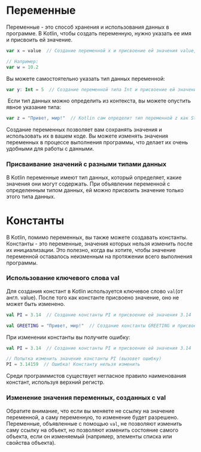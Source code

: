 # Переменные

Переменные - это способ хранения и использования данных в программе. В Kotlin, чтобы создать переменную, нужно указать ее имя и присвоить ей значение.

```kotlin
var x = value  // Создание переменной x и присвоение ей значения value, где value это какое-либо значение: число, строка, или что-либо ещё

// Например:
var w = 10.2
```

Вы можете самостоятельно указать тип данных переменной:

```kotlin
var y: Int = 5  // Создание переменной типа Int и присвоение ей значения 5
```

 Если тип данных можно определить из контекста, вы можете опустить явное указание типа:

```kotlin
var z = "Привет, мир!"  // Kotlin сам определит тип переменной z как String
```

Создание переменных позволяет вам сохранять значения и использовать их в вашем коде. Вы можете изменять значения переменных в процессе выполнения программы, что делает их очень удобными для работы с данными.
### Присваивание значений с разными типами данных

В Kotlin переменные имеют тип данных, который определяет, какие значения они могут содержать. При объявлении переменной с определенным типом данных, ей можно присвоить значение только этого типа данных.
# Константы

В Kotlin, помимо переменных, вы также можете создавать константы. Константы - это переменные, значения которых нельзя изменить после их инициализации. Это полезно, когда вы хотите, чтобы значение переменной оставалось неизменным на протяжении всего выполнения программы.

### Использование ключевого слова val

Для создания констант в Kotlin используется ключевое слово `val`(от англ. value). После того как константе присвоено значение, оно не может быть изменено.

```kotlin
val PI = 3.14  // Создание константы PI и присвоение ей значения 3.14
```

```kotlin
val GREETING = "Привет, мир!"  // Создание константы GREETING и присвоение ей значения "Привет, мир!"
```

При изменении константы вы получите ошибку:

```kotlin
val PI = 3.14  // Создание константы PI и присвоение ей значения 3.14

// Попытка изменить значение константы PI (вызовет ошибку)
PI = 3.14159  // Ошибка! Константу нельзя изменить
```

Среди программистов существует негласное правило наименования констант, используя верхний регистр. 

### Изменение значения переменных, созданных с val

Обратите внимание, что если вы меняете не ссылку на значение переменной, а саму переменную, то изменение будет разрешено. Переменные, объявленные с помощью `val`, не позволяют изменить саму ссылку на объект, но позволяют изменить состояние самого объекта, если он изменяемый (например, элементы списка или свойства объекта).




